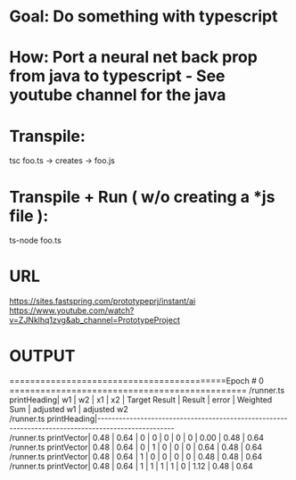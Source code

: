 # Goal: Do something with typescript
# How: Port a neural net back prop from java to typescript - See youtube channel for the java

# Transpile: 
tsc foo.ts -> creates -> foo.js 

# Transpile + Run ( w/o creating a *js file ):
ts-node foo.ts

# URL 
https://sites.fastspring.com/prototypeprj/instant/ai  
https://www.youtube.com/watch?v=ZJNklhq1zvg&ab_channel=PrototypeProject  

# OUTPUT
==========================================Epoch # 0 ==============================================
/runner.ts printHeading|   w1  |  w2  | x1 | x2 | Target Result | Result | error | Weighted Sum | adjusted w1 | adjusted w2  
/runner.ts printHeading|---------------------------------------------------------------------------------------------------  
/runner.ts printVector|  0.48 | 0.64 | 0  | 0  |      0        |   0    | 0   |     0.00     |     0.48    | 0.64  
/runner.ts printVector|  0.48 | 0.64 | 0  | 1  |      0        |   0    | 0   |     0.64     |     0.48    | 0.64  
/runner.ts printVector|  0.48 | 0.64 | 1  | 0  |      0        |   0    | 0   |     0.48     |     0.48    | 0.64  
/runner.ts printVector|  0.48 | 0.64 | 1  | 1  |      1        |   1    | 0   |     1.12     |     0.48    | 0.64  